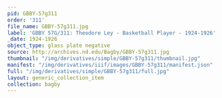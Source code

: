 ```yaml
---
pid: GBBY-57g311
order: '311'
file_name: GBBY-57g311.jpg
label: 'GBBY 57G/311: Theodore Ley - Basketball Player - 1924-1926'
_date: 1924-1926
object_type: glass plate negative
source: http://archives.nd.edu/Bagby/GBBY-57g311.jpg
thumbnail: "/img/derivatives/simple/GBBY-57g311/thumbnail.jpg"
manifest: "/img/derivatives/iiif/images/GBBY-57g311/manifest.json"
full: "/img/derivatives/simple/GBBY-57g311/full.jpg"
layout: generic_collection_item
collection: bagby
---
```

